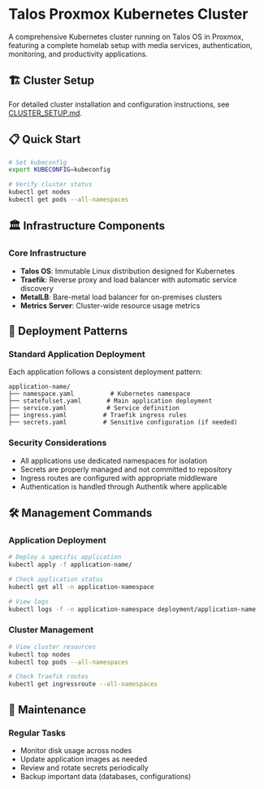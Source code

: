 # Talos Proxmox Kubernetes Cluster

A comprehensive Kubernetes cluster running on Talos OS in Proxmox, featuring a complete homelab setup with media services, authentication, monitoring, and productivity applications.

## 🏗️ Cluster Setup

For detailed cluster installation and configuration instructions, see [CLUSTER_SETUP.md](./CLUSTER_SETUP.md).

## 📋 Quick Start

```bash
# Set kubeconfig
export KUBECONFIG=kubeconfig

# Verify cluster status
kubectl get nodes
kubectl get pods --all-namespaces
```

## 🏛️ Infrastructure Components

### Core Infrastructure
- **Talos OS**: Immutable Linux distribution designed for Kubernetes
- **Traefik**: Reverse proxy and load balancer with automatic service discovery
- **MetalLB**: Bare-metal load balancer for on-premises clusters
- **Metrics Server**: Cluster-wide resource usage metrics

## 🚀 Deployment Patterns

### Standard Application Deployment
Each application follows a consistent deployment pattern:

```
application-name/
├── namespace.yaml          # Kubernetes namespace
├── statefulset.yaml       # Main application deployment
├── service.yaml           # Service definition
├── ingress.yaml          # Traefik ingress rules
├── secrets.yaml          # Sensitive configuration (if needed)
```

### Security Considerations
- All applications use dedicated namespaces for isolation
- Secrets are properly managed and not committed to repository
- Ingress routes are configured with appropriate middleware
- Authentication is handled through Authentik where applicable

## 🛠️ Management Commands

### Application Deployment
```bash
# Deploy a specific application
kubectl apply -f application-name/

# Check application status
kubectl get all -n application-namespace

# View logs
kubectl logs -f -n application-namespace deployment/application-name
```

### Cluster Management
```bash
# View cluster resources
kubectl top nodes
kubectl top pods --all-namespaces

# Check Traefik routes
kubectl get ingressroute --all-namespaces
```

## 🔧 Maintenance

### Regular Tasks
- Monitor disk usage across nodes
- Update application images as needed
- Review and rotate secrets periodically
- Backup important data (databases, configurations)
